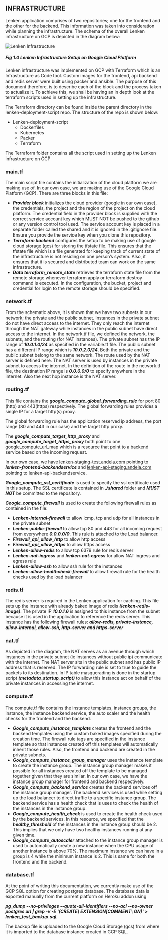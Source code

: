 ## INFRASTRUCTURE
Lenken application comprises of two repositories; one for the frontend and the other for the backend. This information was taken into consideration while planning the infrastructure. The schema of the overall Lenken infrastructure on GCP is depicted in the diagram below:


![Lenken Infrastructure](https://github.com/andela/lenken-deployment-scripts/blob/ch-document-project-readme-156068504/Docs/images/lenken_infrastructure.png?raw=true)
##### Fig 1.0 Lenken Infrastructure Setup on Google Cloud Platform

Lenken infrastructure was implemented on GCP with Terraform which is an Infrastructure as Code tool. Custom images for the frontend, api backend and redis server were built using packer and ansible. The purpose of this document therefore, is to describe each of the block and the process taken to actualize it. To achieve this, we shall be having an in depth look at the terraform scripts used in setting up the infrastructure.

The Terraform directory can be found inside the parent directory in the lenken-deployment-script repo. The structure of the repo is shown below:

* Lenken-deployment-script
  * Dockerfiles
  * Kubernetes
  * Packer
  * Terraform

The Terraform folder contains all the script used in setting up the Lenken infrastructure on GCP

### main.tf
The main script file contains the initialization of the cloud platform we are making use of. In our own case, we are making use of the Google Cloud Platform (GCP). There are three blocks in this file:

* ***Provider block*** initializes the cloud provider (google in our own case), the credentials, the project and the region of the project on the cloud platform. The credential field in the provider block is supplied with the correct service account key which MUST NOT be pushed to the github or any version control tool used. The service account key is placed in a separate folder called the shared and it is ignored in the .gitignore file. Ensure you provide the service key when you clone this repository. 
* ***Terraform backend*** configures the setup to be making use of google cloud storage (gcs) for storing the tfstate file. This ensures that the tfstate file which is a file generated for keeping track of current state of the infrastructure is not residing on one person’s system. Also, it ensures that it is secured and distributed team can work on the same infrastructure.
* ***Data terraform_remote_state*** retrieves the terraform state file from the remote storage whenever terraform apply or terraform destroy command is executed. In the configuration, the bucket, project and credential for login to the remote storage should be specified.

### network.tf
From the schematic above, it is shown that we have two subnets in our network; the private and the public subnet. Instances in the private subnet do not have direct access to the internet. They only reach the internet through the NAT gateway while instances in the public subnet have direct access to the internet. In the network.tf file, we defined the network, the subnets, and the routing (for NAT instances). The private subnet has the IP range of ***10.0.1.0/24*** as specified in the variable.tf file. The public subnet has a different IP range which is ***10.0.2.0/24***. Both the private and the public subnet belong to the same network.
The route used by the NAT server is defined here. The NAT server is used by instances in the private subnet to access the internet. In the definition of the route in the network.tf file, the destination IP range is ***0.0.0.0/0*** to specify anywhere in the internet. Also the next hop instance is the NAT server.

### routing.tf
This file contains the ***google_compute_global_forwarding_rule*** for port 80 (http) and 443(https) respectively. The global forwarding rules provides a single IP for a target http(s) proxy.

The global forwarding rule has the application reserved ip address, the port range (80 and 443 in our case) and the target http proxy.

The ***google_compute_target_http_proxy*** and ***google_compute_target_https_proxy*** both point to one google_compute_url_map which is a resource that point to a backend service based on the incoming request. 

In our own case, we have [lenken-staging-test.andela.com](https://lenken-staging-test.andela.com) pointing to ***lenken-frontend-backendservice*** and [lenken-api-staging.andela.com](https://lenken-api-staging.andela.com) pointing to lenken-api-backendservice. 

***Google_compute_ssl_certificate*** is used to specify the ssl certificate used in this setup. The SSL certificate is contained in ***./shared*** folder and ***MUST NOT*** be committed to the repository.

***Google_compute_firewall*** is used to create the following firewall rules as contained in the file:

* ***Lenken-internal-firewall*** to allow icmp, tcp and udp for all instances in the private subnet
* ***Lenken-public-firewall*** to allow tcp 80 and 443 for all incoming request from everywhere ***0.0.0.0/0***. This rule is attached to the Load balancer.
* ***Firewall_api_allow_http*** to allow http access
* ***Firewall_api_allow_https*** to allow https access
* ***Lenken-allow-redis*** to allow tcp 6379 rule for redis server
* ***Lenken-nat-ingress*** and ***lenken-nat-egress*** for allow NAT ingress and egress rule
* ***Lenken-allow-ssh*** to allow ssh rule for the instances
* ***Lenken-allow-healthcheck-firewall*** to allow firewall rule for the health checks used by the load balancer


### redis.tf
The redis server is required in the Lenken application for caching. This file sets up the instance with already baked image of redis ***(lenken-redis-image)***. The private IP ***10.0.1.6*** is assigned to this instance from the subnet because it is used in the application to reference the redis server. This instance has the following firewall rules: ***allow-redis, private-instance, allow-internal, allow-ssh, http-server and https-server***


### nat.tf
As depicted in the diagram, the NAT serves as an avenue through which instances in the private subnet (ie instances without public ip) communicate with the internet. The NAT server sits in the public subnet and has public IP address that is reserved. The IP forwarding rule is set to true to guide the packets to its destination. In IP table masquerading is done in the startup script ***(metadata_startup_script)*** to allow this instance act on behalf of the private instances in accessing the internet.

### compute.tf
The compute.tf file contains the instance templates, instance groups, the instance, the instance backend service, the auto scaler and the health checks for the frontend and the backend. 

* ***Google_compute_instance_template*** creates the frontend and the backend templates using the custom baked images specified during the creation time. The firewall rule tags are specified in the instance template so that instances created off this templates will automatically inherit those rules. Also, the frontend and backend are created in the private subnets.
* ***Google_compute_instance_group_manager*** uses the instance template to create the instance group. The instance group manager makes it possible for all instances created off the template to be managed together given that they are similar. In our own case, we have the instance group manager for frontend and backend respectively.
* ***Google_compute_backend_service*** creates the backend services off the instance group manager. The backend services is used while setting up the load balancer to direct traffic to a specific instance group. The backend service has a health check that is uses to check the health of the instances in the instance group.
* ***Google_compute_health_check*** is used to create the health check used by the backend services. In this resource, we specified that the ***healthy_threshold*** of the instances in the instance group should be 2. This implies that we only have two healthy instances running at any given time. 
* ***Google_compute_autoscaler*** attached to the instance group manager is used to automatically create a new instance when the CPU usage of another instance is above 70%. The maximum instance we can have in a group is 4 while the minimum instance is 2. This is same for both the frontend and the backend.

### database.tf
At the point of writing this documentation, we currently make use of the GCP SQL option for creating postgres database. The database data is exported manually from the current platform on Heroku addon using 

***pg_dump --no-privileges --quote-all-identifiers --no-acl --no-owner postgres url | grep -v -E '(CREATE\ EXTENSION|COMMENT\ ON)' > lenken_test_backup.sql***. 

The backup file is uploaded to the Google Cloud Storage (gcs) from where it is imported to the database instance created in GCP SQL.


